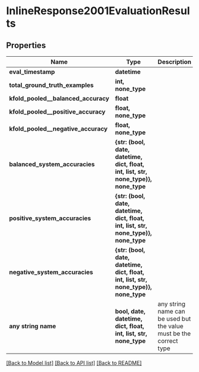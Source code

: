 # InlineResponse2001EvaluationResults


## Properties
Name | Type | Description | Notes
------------ | ------------- | ------------- | -------------
**eval_timestamp** | **datetime** |  | [optional] 
**total_ground_truth_examples** | **int, none_type** |  | [optional] 
**kfold_pooled__balanced_accuracy** | **float** |  | [optional] 
**kfold_pooled__positive_accuracy** | **float, none_type** |  | [optional] 
**kfold_pooled__negative_accuracy** | **float, none_type** |  | [optional] 
**balanced_system_accuracies** | **{str: (bool, date, datetime, dict, float, int, list, str, none_type)}, none_type** |  | [optional] 
**positive_system_accuracies** | **{str: (bool, date, datetime, dict, float, int, list, str, none_type)}, none_type** |  | [optional] 
**negative_system_accuracies** | **{str: (bool, date, datetime, dict, float, int, list, str, none_type)}, none_type** |  | [optional] 
**any string name** | **bool, date, datetime, dict, float, int, list, str, none_type** | any string name can be used but the value must be the correct type | [optional]

[[Back to Model list]](../README.md#documentation-for-models) [[Back to API list]](../README.md#documentation-for-api-endpoints) [[Back to README]](../README.md)


